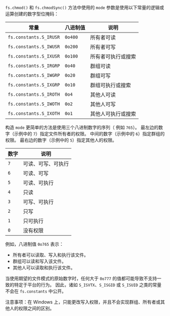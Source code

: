 
`fs.chmod()` 和 `fs.chmodSync()` 方法中使用的 `mode` 参数是使用以下常量的逻辑或运算创建的数字型位掩码：


|       常量         |  八进制值  | 说明              |
| ---------------------- | ------- | ------------------------ |
| `fs.constants.S_IRUSR` | `0o400` | 所有者可读            |
| `fs.constants.S_IWUSR` | `0o200` | 所有者可写           |
| `fs.constants.S_IXUSR` | `0o100` | 所有者可执行或搜索  |
| `fs.constants.S_IRGRP` | `0o40`  | 群组可读            |
| `fs.constants.S_IWGRP` | `0o20`  | 群组可写           |
| `fs.constants.S_IXGRP` | `0o10`  | 群组可执行或搜索  |
| `fs.constants.S_IROTH` | `0o4`   | 其他人可读           |
| `fs.constants.S_IWOTH` | `0o2`   | 其他人可写          |
| `fs.constants.S_IXOTH` | `0o1`   | 其他人可执行或搜索 |

构造 `mode` 更简单的方法是使用三个八进制数字的序列（ 例如 `765`）。
最左边的数字（示例中的 `7`）指定文件所有者的权限。
中间的数字（示例中的 `6`）指定群组的权限。
最右边的数字（示例中的 `5`）指定其他人的权限。


| 数字  |       说明        |
| ------- | ------------------------ |
|   `7`   | 可读、可写、可执行 |
|   `6`   | 可读、可写       |
|   `5`   | 可读、可执行         |
|   `4`   | 只读                |
|   `3`   | 可写、可执行       |
|   `2`   | 只写               |
|   `1`   | 只可执行             |
|   `0`   | 没有权限            |

例如，八进制值 `0o765` 表示：

* 所有者可以读取、写入和执行该文件。
* 群组可以读和写入该文件。
* 其他人可以读取和执行该文件。

当使用期望的文件模式的原始数字时，任何大于 `0o777` 的值都可能导致不支持一致的特定于平台的行为。
因此，诸如 `S_ISVTX`、`S_ISGID` 或 `S_ISUID` 之类的常量不会在 `fs.constants` 中公开。

注意事项：在 Windows 上，只能更改写入权限，并且不会实现群组、所有者或其他人的权限之间的区别。


